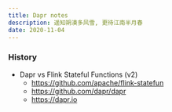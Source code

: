 ```yaml
---
title: Dapr notes
description: 遥知朔漠多风雪, 更待江南半月春
date: 2020-11-04
---
```


### History

* Dapr vs Flink Stateful Functions (v2)
  - https://github.com/apache/flink-statefun
  - https://github.com/dapr/dapr
  - https://dapr.io
